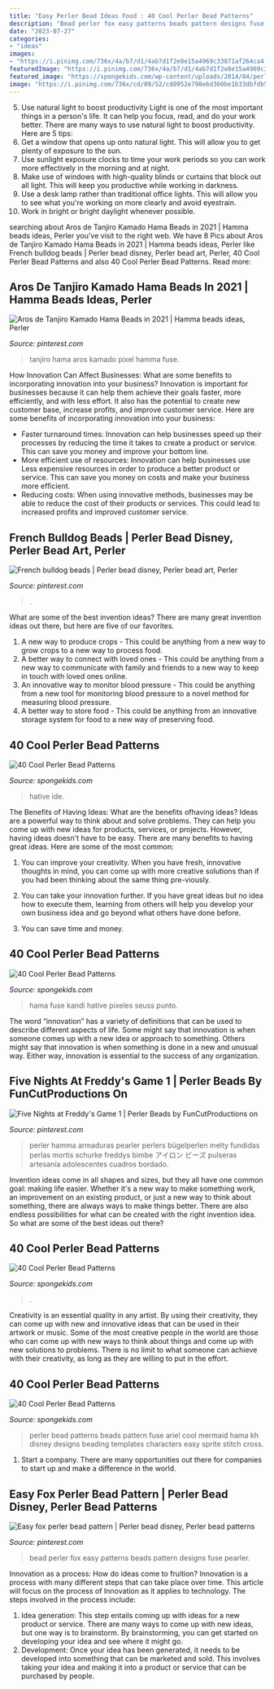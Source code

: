 ```yaml
---
title: "Easy Perler Bead Ideas Food : 40 Cool Perler Bead Patterns"
description: "Bead perler fox easy patterns beads pattern designs fuse pearler"
date: "2023-07-27"
categories:
- "ideas"
images:
- "https://i.pinimg.com/736x/4a/b7/d1/4ab7d1f2e8e15a4969c33871af264ca4.jpg"
featuredImage: "https://i.pinimg.com/736x/4a/b7/d1/4ab7d1f2e8e15a4969c33871af264ca4.jpg"
featured_image: "https://spongekids.com/wp-content/uploads/2014/04/perler-beads-patterns/22-bird-perler-beads-patterns.png"
image: "https://i.pinimg.com/736x/cd/09/52/cd0952e798e6d360be1b33dbfdb5d489.jpg"
---
```



5) Use natural light to boost productivity
Light is one of the most important things in a person's life. It can help you focus, read, and do your work better. There are many ways to use natural light to boost productivity. Here are 5 tips:
1) Get a window that opens up onto natural light. This will allow you to get plenty of exposure to the sun.
2) Use sunlight exposure clocks to time your work periods so you can work more effectively in the morning and at night.
3) Make use of windows with high-quality blinds or curtains that block out all light. This will keep you productive while working in darkness.
4) Use a desk lamp rather than traditional office lights. This will allow you to see what you're working on more clearly and avoid eyestrain.
5) Work in bright or bright daylight whenever possible.

	

		
searching about Aros de Tanjiro Kamado Hama Beads in 2021 | Hamma beads ideas, Perler you've visit to the right web. We have 8 Pics about Aros de Tanjiro Kamado Hama Beads in 2021 | Hamma beads ideas, Perler like French bulldog beads | Perler bead disney, Perler bead art, Perler, 40 Cool Perler Bead Patterns and also 40 Cool Perler Bead Patterns. Read more:
		
    
## Aros De Tanjiro Kamado Hama Beads In 2021 | Hamma Beads Ideas, Perler

<img loading=lazy src="https://i.pinimg.com/736x/a6/63/b8/a663b83ec1603ee97c03676d58ee4d02.jpg" onerror="this.onerror=null;this.src='https://tse2.mm.bing.net/th?id=OIP.aAyAIiEV-ZF5uHn3XSTgkAHaJ3&amp;pid=15.1';" alt="Aros de Tanjiro Kamado Hama Beads in 2021 | Hamma beads ideas, Perler">

_Source: pinterest.com_

>tanjiro hama aros kamado pixel hamma fuse. 

	

How Innovation Can Affect Businesses: What are some benefits to incorporating innovation into your business?
Innovation is important for businesses because it can help them achieve their goals faster, more efficiently, and with less effort. It also has the potential to create new customer base, increase profits, and improve customer service. Here are some benefits of incorporating innovation into your business: 
- Faster turnaround times: Innovation can help businesses speed up their processes by reducing the time it takes to create a product or service. This can save you money and improve your bottom line. 
- More efficient use of resources: Innovation can help businesses use Less expensive resources in order to produce a better product or service. This can save you money on costs and make your business more efficient. 
- Reducing costs: When using innovative methods, businesses may be able to reduce the cost of their products or services. This could lead to increased profits and improved customer service.

    
## French Bulldog Beads | Perler Bead Disney, Perler Bead Art, Perler

<img loading=lazy src="https://i.pinimg.com/736x/4a/b7/d1/4ab7d1f2e8e15a4969c33871af264ca4.jpg" onerror="this.onerror=null;this.src='https://tse4.mm.bing.net/th?id=OIP.B1_mrbDDbD1McaEpGNfRdgHaJ3&amp;pid=15.1';" alt="French bulldog beads | Perler bead disney, Perler bead art, Perler">

_Source: pinterest.com_

>. 

	

What are some of the best invention ideas?
There are many great invention ideas out there, but here are five of our favorites. 
1. A new way to produce crops - This could be anything from a new way to grow crops to a new way to process food. 
2. A better way to connect with loved ones - This could be anything from a new way to communicate with family and friends to a new way to keep in touch with loved ones online. 
3. An innovative way to monitor blood pressure - This could be anything from a new tool for monitoring blood pressure to a novel method for measuring blood pressure. 
4. A better way to store food - This could be anything from an innovative storage system for food to a new way of preserving food. 

    
## 40 Cool Perler Bead Patterns

<img loading=lazy src="https://spongekids.com/wp-content/uploads/2014/04/perler-beads-patterns/22-bird-perler-beads-patterns.png" onerror="this.onerror=null;this.src='https://tse2.mm.bing.net/th?id=OIP.fJeyW2fqXPaMoY_zpaTF-wHaGS&amp;pid=15.1';" alt="40 Cool Perler Bead Patterns">

_Source: spongekids.com_

>hative ide. 

	

The Benefits of Having Ideas: What are the benefits ofhaving ideas?
Ideas are a powerful way to think about and solve problems. They can help you come up with new ideas for products, services, or projects. However, having ideas doesn't have to be easy. There are many benefits to having great ideas. Here are some of the most common:
1) You can improve your creativity. When you have fresh, innovative thoughts in mind, you can come up with more creative solutions than if you had been thinking about the same thing pre-viously.

2) You can take your innovation further. If you have great ideas but no idea how to execute them, learning from others will help you develop your own business idea and go beyond what others have done before.

3) You can save time and money.

    
## 40 Cool Perler Bead Patterns

<img loading=lazy src="https://spongekids.com/wp-content/uploads/2014/04/perler-beads-patterns/33-christmas-grinch.png" onerror="this.onerror=null;this.src='https://tse3.mm.bing.net/th?id=OIP.Y7_GT86Ka6ltj6dZ13O54wHaKj&amp;pid=15.1';" alt="40 Cool Perler Bead Patterns">

_Source: spongekids.com_

>hama fuse kandi hative pixeles seuss punto. 

	

The word “innovation” has a variety of definitions that can be used to describe different aspects of life. Some might say that innovation is when someone comes up with a new idea or approach to something. Others might say that innovation is when something is done in a new and unusual way. Either way, innovation is essential to the success of any organization.

    
## Five Nights At Freddy&#039;s Game 1 | Perler Beads By FunCutProductions On

<img loading=lazy src="https://i.pinimg.com/736x/6b/14/94/6b1494c3a6b4ae6e3df70b02bf2227a8.jpg" onerror="this.onerror=null;this.src='https://tse2.mm.bing.net/th?id=OIP.m_XcDzAOgQKASDK59aSayQHaJ3&amp;pid=15.1';" alt="Five Nights at Freddy&#039;s Game 1 | Perler Beads by FunCutProductions on">

_Source: pinterest.com_

>perler hamma armaduras pearler perlers bügelperlen melty fundidas perlas mortis schurke freddys bimbe アイロン ビーズ pulseras artesanía adolescentes cuadros bordado. 

	

Invention ideas come in all shapes and sizes, but they all have one common goal: making life easier. Whether it's a new way to make something work, an improvement on an existing product, or just a new way to think about something, there are always ways to make things better. There are also endless possibilities for what can be created with the right invention idea. So what are some of the best ideas out there?

    
## 40 Cool Perler Bead Patterns

<img loading=lazy src="https://spongekids.com/wp-content/uploads/2014/04/perler-beads-patterns/30-apple-beads-patterns.png" onerror="this.onerror=null;this.src='https://tse1.mm.bing.net/th?id=OIP.qQc426MXuXZqtY_NE_sHVQHaIH&amp;pid=15.1';" alt="40 Cool Perler Bead Patterns">

_Source: spongekids.com_

>. 

	

Creativity is an essential quality in any artist. By using their creativity, they can come up with new and innovative ideas that can be used in their artwork or music. Some of the most creative people in the world are those who can come up with new ways to think about things and come up with new solutions to problems. There is no limit to what someone can achieve with their creativity, as long as they are willing to put in the effort.

    
## 40 Cool Perler Bead Patterns

<img loading=lazy src="http://spongekids.com/wp-content/uploads/2014/04/perler-beads-patterns/4-mermaid-beads-patterns.png" onerror="this.onerror=null;this.src='https://tse4.mm.bing.net/th?id=OIP.Q0wi4k93zEFXLuBWbpCVOAHaHa&amp;pid=15.1';" alt="40 Cool Perler Bead Patterns">

_Source: spongekids.com_

>perler bead patterns beads pattern fuse ariel cool mermaid hama kh disney designs beading templates characters easy sprite stitch cross. 

	

1. Start a company. There are many opportunities out there for companies to start up and make a difference in the world. 

    
## Easy Fox Perler Bead Pattern | Perler Bead Disney, Perler Bead Patterns

<img loading=lazy src="https://i.pinimg.com/736x/cd/09/52/cd0952e798e6d360be1b33dbfdb5d489.jpg" onerror="this.onerror=null;this.src='https://tse4.mm.bing.net/th?id=OIP.6yj_SZ3ZzBZ4UQE9_j2DggHaJ3&amp;pid=15.1';" alt="Easy fox perler bead pattern | Perler bead disney, Perler bead patterns">

_Source: pinterest.com_

>bead perler fox easy patterns beads pattern designs fuse pearler. 

	

Innovation as a process: How do ideas come to fruition?
Innovation is a process with many different steps that can take place over time. This article will focus on the process of Innovation as it applies to technology. The steps involved in the process include: 
1. Idea generation: This step entails coming up with ideas for a new product or service. There are many ways to come up with new ideas, but one way is to brainstorm. By brainstorming, you can get started on developing your idea and see where it might go. 
2. Development: Once your idea has been generated, it needs to be developed into something that can be marketed and sold. This involves taking your idea and making it into a product or service that can be purchased by people. 

